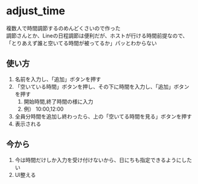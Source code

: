 # adjust_time

複数人で時間調節するのめんどくさいので作った  
調節さんとか、Lineの日程調節は便利だが、ホストが行ける時間前提なので、「とりあえず誰と空いてる時間が被ってるか」パッとわからない  

## 使い方
1. 名前を入力し、「追加」ボタンを押す
2. 「空いている時間」ボタンを押し、その下に時間を入力し、「追加」ボタンを押す
    1. 開始時間,終了時間の様に入力
    2. 例） 10:00,12:00 
3. 全員分時間を追加し終わったら、上の「空いてる時間を見る」ボタンを押す
4. 表示される

## 今から
1. 今は時間だけしか入力を受け付けないから、日にちも指定できるようにしたい
2. UI整える